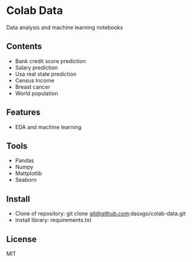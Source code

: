 # **Colab Data**
Data analysis and machine learning notebooks

## **Contents**
- Bank credit score prediction
- Salary prediction
- Usa real state prediction
- Census Income
- Breast cancer
- World population

## **Features**
- EDA and machine learning

## **Tools**
- Pandas
- Numpy
- Mattplotlib
- Seaborn

## **Install**
- Clone of repository: git clone git@github.com:dasxgo/colab-data.git
- Install library: requirements.txt

## **License** 
MIT




